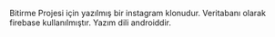 Bitirme Projesi için yazılmış bir instagram klonudur. Veritabanı olarak firebase kullanılmıştır. Yazım dili androiddir.